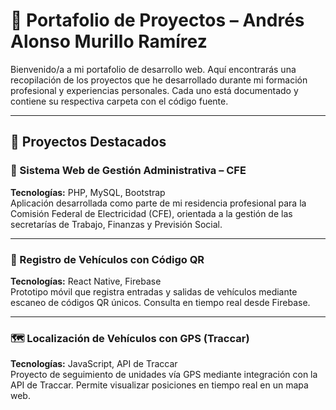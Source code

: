 # 💼 Portafolio de Proyectos – Andrés Alonso Murillo Ramírez

Bienvenido/a a mi portafolio de desarrollo web. Aquí encontrarás una recopilación de los proyectos que he desarrollado durante mi formación profesional y experiencias personales. Cada uno está documentado y contiene su respectiva carpeta con el código fuente.

---

## 🚀 Proyectos Destacados

### 🔧 Sistema Web de Gestión Administrativa – CFE
**Tecnologías:** PHP, MySQL, Bootstrap  
Aplicación desarrollada como parte de mi residencia profesional para la Comisión Federal de Electricidad (CFE), orientada a la gestión de las secretarías de Trabajo, Finanzas y Previsión Social.

---

### 📍 Registro de Vehículos con Código QR
**Tecnologías:** React Native, Firebase  
Prototipo móvil que registra entradas y salidas de vehículos mediante escaneo de códigos QR únicos. Consulta en tiempo real desde Firebase.

---

### 🗺️ Localización de Vehículos con GPS (Traccar)
**Tecnologías:** JavaScript, API de Traccar  
Proyecto de seguimiento de unidades vía GPS mediante integración con la API de Traccar. Permite visualizar posiciones en tiempo real en un mapa web.
